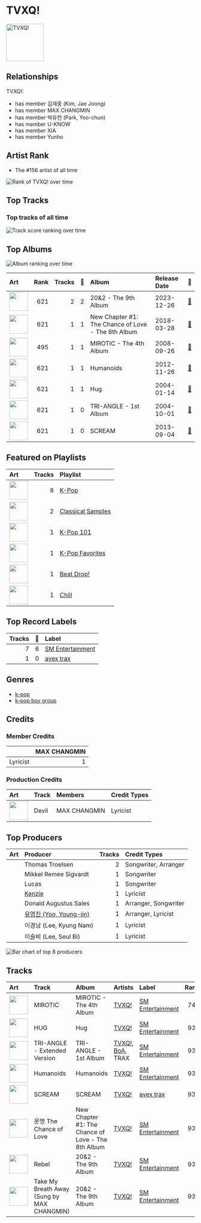 
# TVXQ!


<img src="https://i.scdn.co/image/ab6761610000e5eb2be82149be3774fa0729a543" alt="TVXQ!" width="100" />

## Relationships

TVXQ!:
- has member 김재중 (Kim, Jae Joong)
- has member MAX CHANGMIN
- has member 박유천 (Park, Yoo-chun)
- has member U-KNOW
- has member XIA
- has member Yunho

## Artist Rank
- The #156 artist of all time

![Rank of TVXQ! over time](../../images/artists/tvxq!/rank_time_series.png)
## Top Tracks


### Top tracks of all time

![Track score ranking over time](../../images/artists/tvxq!/track_rank_time_series_score.png)
## Top Albums

![Album ranking over time](../../images/artists/tvxq!/album_rank_time_series.png)

| Art | Rank | Tracks | 💚 | Album | Release Date | 🔗 |
|:---|---:|---:|---:|:---|:---|:---|
| <img src="https://i.scdn.co/image/ab67616d0000b27393f60760427ff9cb94a5ba96" alt="" width="50" /> | 621 | 2 | 2 | 20&2 - The 9th Album | 2023-12-26 | [🔗](https://open.spotify.com/album/4I6px53lYqErgJcsJkUNlu) |
| <img src="https://i.scdn.co/image/ab67616d0000b273f2f5eb6302fa961ec097d466" alt="" width="50" /> | 621 | 1 | 1 | New Chapter #1: The Chance of Love - The 8th Album | 2018-03-28 | [🔗](https://open.spotify.com/album/0ipyHYAE0cMf4aDJNIDIU1) |
| <img src="https://i.scdn.co/image/ab67616d0000b27325ca38eeeb374883d7652ff0" alt="" width="50" /> | 495 | 1 | 1 | MIROTIC - The 4th Album | 2008-09-26 | [🔗](https://open.spotify.com/album/51Wmrzs9O87YlKp2vqDwln) |
| <img src="https://i.scdn.co/image/ab67616d0000b2739f6a9a89c697fde2dada3b9d" alt="" width="50" /> | 621 | 1 | 1 | Humanoids | 2012-11-26 | [🔗](https://open.spotify.com/album/2cMjjgRPQ0pCcvA7cP3S0L) |
| <img src="https://i.scdn.co/image/ab67616d0000b273a193f0e1f6d7fb40727c5e30" alt="" width="50" /> | 621 | 1 | 1 | Hug | 2004-01-14 | [🔗](https://open.spotify.com/album/3cSN60IWlvmvzwiRzvjmpf) |
| <img src="https://i.scdn.co/image/ab67616d0000b27382b88b49dd9a1b387cb3f0c6" alt="" width="50" /> | 621 | 1 | 0 | TRI-ANGLE - 1st Album | 2004-10-01 | [🔗](https://open.spotify.com/album/1013imXHa490acqEZkQpeX) |
| <img src="https://i.scdn.co/image/ab67616d0000b27397c91b59710371bdbc0138fe" alt="" width="50" /> | 621 | 1 | 0 | SCREAM | 2013-09-04 | [🔗](https://open.spotify.com/album/4wOSe34mYXuiF6lyE0NUDu) |

## Featured on Playlists
| Art | Tracks | Playlist |
|:---|---:|:---|
| <img src="https://mosaic.scdn.co/640/ab67616d00001e02505190077497c230422f2934ab67616d00001e027dd8f95320e8ef08aa121dfeab67616d00001e028164cd1a2e03b7ca2db9ff5eab67616d00001e02ff7c2dfd0ed9b2cf6bf9c818" alt="" width="50" /> | 8 | [K-Pop](../../playlists/k-pop/overview.md) |
| <img src="https://mosaic.scdn.co/640/ab67616d00001e0282b88b49dd9a1b387cb3f0c6ab67616d00001e0293f60760427ff9cb94a5ba96ab67616d00001e02d2ef237da7f94762997c2083ab67616d00001e02e9cd59d664f597061a513038" alt="" width="50" /> | 2 | [Classical Samples](../../playlists/classical_samples/overview.md) |
| <img src="https://mosaic.scdn.co/640/ab67616d00001e025c041fe9e3c9de436047d86bab67616d00001e02714e56679ab196354e2e443eab67616d00001e027a393b04e8ced571618223e8ab67616d00001e027dd8f95320e8ef08aa121dfe" alt="" width="50" /> | 1 | [K-Pop 101](../../playlists/k-pop_101/overview.md) |
| <img src="https://mosaic.scdn.co/640/ab67616d00001e024ed058b71650a6ca2c04adffab67616d00001e026772cf096be8acc1df092519ab67616d00001e028c4a282e84a53c1c8acf129aab67616d00001e02d8cc2281fcd4519ca020926b" alt="" width="50" /> | 1 | [K-Pop Favorites](../../playlists/k-pop_favorites/overview.md) |
| <img src="https://mosaic.scdn.co/640/ab67616d00001e027a393b04e8ced571618223e8ab67616d00001e0286ca91e718866f411c01db5eab67616d00001e02c8b444df094279e70d0ed856ab67616d00001e02ce4f1737bc8a646c8c4bd25a" alt="" width="50" /> | 1 | [Beat Drop!](../../playlists/beat_drop!/overview.md) |
| <img src="https://mosaic.scdn.co/640/ab67616d00001e022c0252c4e4a988f024e4d262ab67616d00001e026772cf096be8acc1df092519ab67616d00001e029c7eb20dfbb2150f55c9debdab67616d00001e02eb136d1be54b1ef8273c0699" alt="" width="50" /> | 1 | [Chill](../../playlists/chill/overview.md) |

## Top Record Labels

| Tracks | 💚 | Label |
|---:|---:|:---|
| 7 | 6 | [SM Entertainment](../../labels/sm_entertainment/overview.md) |
| 1 | 0 | [avex trax](../../labels/avex_trax/overview.md) |

## Genres

- [k-pop](../../genres/k-pop/overview.md)
- [k-pop boy group](../../genres/k-pop_boy_group/overview.md)

## Credits

### Member Credits

| | MAX CHANGMIN |
|:---|---:|
| Lyricist | 1 |
### Production Credits

| Art | Track | Members | Credit Types |
|:---|:---|:---|:---|
| <img src="https://i.scdn.co/image/ab67616d0000b2734a8e5eaab8b02db02e487c27" alt="" width="50" /> | Devil | MAX CHANGMIN | Lyricist |

## Top Producers

| Art | Producer | Tracks | Credit Types |
|:---|:---|---:|:---|
| | Thomas Troelsen | 2 | Songwriter, Arranger |
| | Mikkel Remee Sigvardt | 1 | Songwriter |
| | Lucas | 1 | Songwriter |
| | [Kenzie](../../producers/kenzie/overview.md) | 1 | Lyricist |
| | Donald Augustus Sales | 1 | Arranger, Songwriter |
| | [유영진 (Yoo, Young-jin)](../../producers/유영진_(yoo,_young-jin)/overview.md) | 1 | Arranger, Lyricist |
| | 이경남 (Lee, Kyung Nam) | 1 | Lyricist |
| | 이슬비 (Lee, Seul Bi) | 1 | Lyricist |

![Bar chart of top 8 producers](../../images/artists/tvxq!/producers.png)
## Tracks

| Art | Track | Album | Artists | Label | Rank | 💚 | 🔗 |
|:---|:---|:---|:---|:---|---:|:---|:---|
| <img src="https://i.scdn.co/image/ab67616d0000b27325ca38eeeb374883d7652ff0" alt="" width="50" /> | MIROTIC | MIROTIC - The 4th Album | [TVXQ!](overview.md) | [SM Entertainment](../../labels/sm_entertainment) | 742 | 💚 | [🔗](https://open.spotify.com/track/4BZhUnXvXYRQJPClr0hhIC) |
| <img src="https://i.scdn.co/image/ab67616d0000b273a193f0e1f6d7fb40727c5e30" alt="" width="50" /> | HUG | Hug | [TVXQ!](overview.md) | [SM Entertainment](../../labels/sm_entertainment) | 938 | 💚 | [🔗](https://open.spotify.com/track/3fB6z972xZddHD2SBKYCMc) |
| <img src="https://i.scdn.co/image/ab67616d0000b27382b88b49dd9a1b387cb3f0c6" alt="" width="50" /> | TRI-ANGLE - Extended Version | TRI-ANGLE - 1st Album | [TVXQ!](overview.md), [BoA](../boa/overview.md), TRAX | [SM Entertainment](../../labels/sm_entertainment) | 938 | | [🔗](https://open.spotify.com/track/4Wkw62rPTP1v37vdwUJ1Yg) |
| <img src="https://i.scdn.co/image/ab67616d0000b2739f6a9a89c697fde2dada3b9d" alt="" width="50" /> | Humanoids | Humanoids | [TVXQ!](overview.md) | [SM Entertainment](../../labels/sm_entertainment) | 938 | 💚 | [🔗](https://open.spotify.com/track/6f852O1SMrPKLW597SlUXM) |
| <img src="https://i.scdn.co/image/ab67616d0000b27397c91b59710371bdbc0138fe" alt="" width="50" /> | SCREAM | SCREAM | [TVXQ!](overview.md) | [avex trax](../../labels/avex_trax) | 938 | | [🔗](https://open.spotify.com/track/7BXpFBu8T1uW4dJLycAM6d) |
| <img src="https://i.scdn.co/image/ab67616d0000b273f2f5eb6302fa961ec097d466" alt="" width="50" /> | 운명 The Chance of Love | New Chapter #1: The Chance of Love - The 8th Album | [TVXQ!](overview.md) | [SM Entertainment](../../labels/sm_entertainment) | 938 | 💚 | [🔗](https://open.spotify.com/track/3XzxHvEomjJIKZcZqYfFut) |
| <img src="https://i.scdn.co/image/ab67616d0000b27393f60760427ff9cb94a5ba96" alt="" width="50" /> | Rebel | 20&2 - The 9th Album | [TVXQ!](overview.md) | [SM Entertainment](../../labels/sm_entertainment) | 938 | 💚 | [🔗](https://open.spotify.com/track/4Vawz7UCdavhRW1OxovN4a) |
| <img src="https://i.scdn.co/image/ab67616d0000b27393f60760427ff9cb94a5ba96" alt="" width="50" /> | Take My Breath Away (Sung by MAX CHANGMIN) | 20&2 - The 9th Album | [TVXQ!](overview.md) | [SM Entertainment](../../labels/sm_entertainment) | 938 | 💚 | [🔗](https://open.spotify.com/track/2zTirIUMNStSIdhHdlYNiq) |
